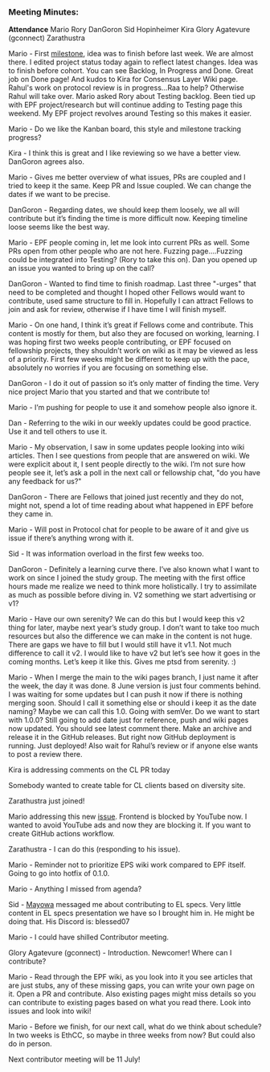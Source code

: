 ### **Meeting Minutes:**

**Attendance**
Mario
Rory
DanGoron
Sid
Hopinheimer
Kira
Glory Agatevure (gconnect)
Zarathustra

Mario - First [milestone](https://github.com/orgs/eth-protocol-fellows/projects/1/views/2?filterQuery=), idea was to finish before last week. We are almost there. I edited project status today again to reflect latest changes. Idea was to finish before cohort. You can see Backlog, In Progress and Done. Great job on Done page! And kudos to Kira for Consensus Layer Wiki page. Rahul's work on protocol review is in progress...Raa to help? Otherwise Rahul will take over. Mario asked Rory about Testing backlog. Been tied up with EPF project/research but will continue adding to Testing page this weekend. My EPF project revolves around Testing so this makes it easier.

Mario - Do we like the Kanban board, this style and milestone tracking progress?

Kira - I think this is great and I like reviewing so we have a better view. DanGoron agrees also.

Mario - Gives me better overview of what issues, PRs are coupled and I tried to keep it the same. Keep PR and Issue coupled. We can change the dates if we want to be precise.

DanGoron - Regarding dates, we should keep them loosely, we all will contribute but it’s finding the time is more difficult now. Keeping timeline loose seems like the best way.

Mario - EPF people coming in, let me look into current PRs as well. Some PRs open from other people who are not here. Fuzzing page….Fuzzing could be integrated into Testing? (Rory to take this on). Dan you opened up an issue you wanted to bring up on the call?

DanGoron - Wanted to find time to finish roadmap. Last three "-urges" that need to be completed and thought I hoped other Fellows would want to contribute, used same structure to fill in. Hopefully I can attract Fellows to join and ask for review, otherwise if I have time I will finish myself.

Mario - On one hand, I think it’s great if Fellows come and contribute. This content is mostly for them, but also they are focused on working, learning. I was hoping first two weeks people contributing, or EPF focused on fellowship projects, they shouldn’t work on wiki as it may be viewed as less of a priority. First few weeks might be different to keep up with the pace, absolutely no worries if you are focusing on something else.

DanGoron - I do it out of passion so it’s only matter of finding the time. Very nice project Mario that you started and that we contribute to!

Mario - I’m pushing for people to use it and somehow people also ignore it.

Dan - Referring to the wiki in our weekly updates could be good practice. Use it and tell others to use it.

Mario - My observation, I saw in some updates people looking into wiki articles. Then I see questions from people that are answered on wiki. We were explicit about it, I sent people directly to the wiki. I’m not sure how people see it, let’s ask a poll in the next call or fellowship chat, "do you have any feedback for us?"

DanGoron - There are Fellows that joined just recently and they do not, might not, spend a lot of time reading about what happened in EPF before they came in.

Mario - Will post in Protocol chat for people to be aware of it and give us issue if there’s anything wrong with it.

Sid - It was information overload in the first few weeks too.

DanGoron - Definitely a learning curve there. I’ve also known what I want to work on since I joined the study group. The meeting with the first office hours made me realize we need to think more holistically. I try to assimilate as much as possible before diving in. V2 something we start advertising or v1?

Mario - Have our own serenity? We can do this but I would keep this v2 thing for later, maybe next year’s study group. I don’t want to take too much resources but also the difference we can make in the content is not huge. There are gaps we have to fill but I would still have it v1.1. Not much difference to call it v2. I would like to have v2 but let’s see how it goes in the coming months. Let’s keep it like this. Gives me ptsd from serenity. :)

Mario - When I merge the main to the wiki pages branch, I just name it after the week, the day it was done. 8 June version is just four comments behind. I was waiting for some updates but I can push it now if there is nothing merging soon. Should I call it something else or should i keep it as the date naming? Maybe we can call this 1.0. Going with semVer. Do we want to start with 1.0.0? Still going to add date just for reference, push and wiki pages now updated. You should see latest comment there. Make an archive and release it in the GitHub releases. But right now GitHub deployment is running. Just deployed! Also wait for Rahul’s review or if anyone else wants to post a review there.

Kira is addressing comments on the CL PR today

Somebody wanted to create table for CL clients based on diversity site.

Zarathustra just joined!

Mario addressing this new [issue](https://github.com/eth-protocol-fellows/protocol-studies/issues/295). Frontend is blocked by YouTube now. I wanted to avoid YouTube ads and now they are blocking it. If you want to create GitHub actions workflow.

Zarathustra - I can do this (responding to his issue).

Mario - Reminder not to prioritize EPS wiki work compared to EPF itself. Going to go into hotfix of 0.1.0.

Mario - Anything I missed from agenda?

Sid - [Mayowa](https://github.com/MayowaObisesan) messaged me about contributing to EL specs. Very little content in EL specs presentation we have so I brought him in. He might be doing that. His Discord is: blessed07

Mario - I could have shilled Contributor meeting.

Glory Agatevure (gconnect) - Introduction. Newcomer! Where can I contribute?

Mario - Read through the EPF wiki, as you look into it you see articles that are just stubs, any of these missing gaps, you can write your own page on it. Open a PR and contribute. Also existing pages might miss details so you can contribute to existing pages based on what you read there. Look into issues and look into wiki!

Mario - Before we finish, for our next call, what do we think about schedule? In two weeks is EthCC, so maybe in three weeks from now? But could also do in person.

Next contributor meeting will be 11 July!
